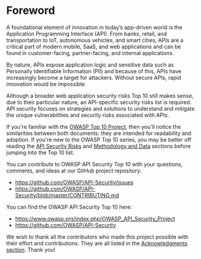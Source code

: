 Foreword
========

A foundational element of innovation in today’s app-driven world is the
Application Programming Interface (API). From banks, retail, and transportation
to IoT, autonomous vehicles, and smart cities, APIs are a critical part of
modern mobile, SaaS, and web applications and can be found in customer-facing,
partner-facing, and internal applications.

By nature, APIs expose application logic and sensitive data such as Personally
Identifiable Information (PII) and because of this, APIs have increasingly
become a target for attackers. Without secure APIs, rapid innovation would be
impossible.

Although a broader web application security risks Top 10 still makes sense, due
to their particular nature, an API-specific security risks list is required.
API security focuses on strategies and solutions to understand and mitigate the
unique vulnerabilities and security risks associated with APIs.

If you're familiar with the [OWASP Top 10 Project][1], then you'll notice the
similarities between both documents: they are intended for readability and
adoption. If you're new to the OWASP Top 10 series, you may be better off
reading the [API Security Risks][2] and [Methodology and Data][3] sections
before jumping into the Top 10 list.

You can contribute to OWASP API Security Top 10 with your questions, comments,
and ideas at our GitHub project repository:

* https://github.com/OWASP/API-Security/issues
* https://github.com/OWASP/API-Security/blob/master/CONTRIBUTING.md

You can find the OWASP API Security Top 10 here:

* https://www.owasp.org/index.php/OWASP_API_Security_Project
* https://github.com/OWASP/API-Security

We wish to thank all the contributors who made this project possible with their
effort and contributions. They are all listed in the [Acknowledgments
section][4]. Thank you!

[1]: https://www.owasp.org/index.php/Category:OWASP_Top_Ten_Project
[2]: ./0x10-api-security-risks.md
[3]: ./0xd0-about-data.md
[4]: ./0xd1-acknowledgments.md
